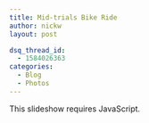 ```yaml
---
title: Mid-trials Bike Ride
author: nickw
layout: post

dsq_thread_id:
  - 1584026363
categories:
  - Blog
  - Photos
---
```

<p class="jetpack-slideshow-noscript robots-nocontent">
  This slideshow requires JavaScript.
</p>

<div id="gallery-1165-7-slideshow"  class="slideshow-window jetpack-slideshow slideshow-" data-width="984" data-height="410" data-trans="fade" data-gallery="[{&quot;src&quot;:&quot;http:\/\/nickwhyte.com\/wordpress\/wp-content\/uploads\/2013\/08\/IMG_0061.jpg&quot;,&quot;id&quot;:&quot;1168&quot;,&quot;caption&quot;:&quot;&quot;},{&quot;src&quot;:&quot;http:\/\/nickwhyte.com\/wordpress\/wp-content\/uploads\/2013\/08\/IMG_0056.jpg&quot;,&quot;id&quot;:&quot;1169&quot;,&quot;caption&quot;:&quot;&quot;},{&quot;src&quot;:&quot;http:\/\/nickwhyte.com\/wordpress\/wp-content\/uploads\/2013\/08\/IMG_0090-Edit.jpg&quot;,&quot;id&quot;:&quot;1166&quot;,&quot;caption&quot;:&quot;&quot;},{&quot;src&quot;:&quot;http:\/\/nickwhyte.com\/wordpress\/wp-content\/uploads\/2013\/08\/IMG_0072.jpg&quot;,&quot;id&quot;:&quot;1167&quot;,&quot;caption&quot;:&quot;&quot;}]">
</div>